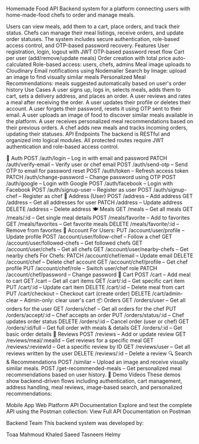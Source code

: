 Homemade Food API
Backend system for a platform connecting users with home-made-food chefs to order and manage meals.

Users can view meals, add them to a cart, place orders, and track their status.
Chefs can manage their meal listings, receive orders, and update order statuses.
The system includes secure authentication, role-based access control, and OTP-based password recovery.
Features
User registration, login, logout with JWT
OTP-based password reset flow
Cart per user (add/remove/update meals)
Order creation with total price auto-calculated
Role-based access: users, chefs, admins
Meal image uploads to Cloudinary
Email notifications using Nodemailer
Search by Image: upload an image to find visually similar meals
Personalized Meal Recommendations: meals suggested automatically based on user's order history
Use Cases
A user signs up, logs in, selects meals, adds them to cart, sets a delivery address, and places an order.
A user reviews and rates a meal after receiving the order.
A user updates their profile or deletes their account.
A user forgets their password, resets it using OTP sent to their email.
A user uploads an image of food to discover similar meals available in the platform.
A user receives personalized meal recommendations based on their previous orders.
A chef adds new meals and tracks incoming orders, updating their statuses.
API Endpoints
The backend is RESTful and organized into logical modules.
All protected routes require JWT authentication and role-based access control.

🔐 Auth
POST /auth/login – Log in with email and password
PATCH /auth/verify-email – Verify user or chef email
POST /auth/send-otp – Send OTP to email for password reset
POST /auth/token – Refresh access token
PATCH /auth/change-password – Change password using OTP
POST /auth/google – Login with Google
POST /auth/facebook – Login with Facebook
POST /auth/signup-user – Register as user
POST /auth/signup-chef – Register as chef
📍 Address (User)
POST /address – Add address
GET /address – Get all addresses for user
PATCH /address – Update address
DELETE /address – Delete address
🍽️ Meals
GET /meals – Get all meals
GET /meals/:id – Get single meal details
POST /meals/favorite – Add to favorites
GET /meals/favorites – Get favorite meals
DELETE /meals/favorite/:id – Remove from favorites
👤 Account
For Users:
PUT /account/user/profile – Update profile
POST /account/user/follow-chef – Follow a chef
GET /account/user/followed-chefs – Get followed chefs
GET /account/user/chefs – Get all chefs
GET /account/user/nearby-chefs – Get nearby chefs
For Chefs:
PATCH /account/chef/email – Update email
DELETE /account/chef – Delete chef account
GET /account/chef/profile – Get chef profile
PUT /account/chef/role – Switch user/chef role
PATCH /account/chef/password – Change password
🛒 Cart
POST /cart – Add meal to cart
GET /cart – Get all cart items
GET /cart/:id – Get specific cart item
PUT /cart/:id – Update cart item
DELETE /cart/:id – Delete meal from cart
PUT /cart/checkout – Checkout cart (create order)
DELETE /cart/admin-clear – Admin-only: clear user's cart
📦 Orders
GET /orders/user – Get all orders for the user
GET /orders/chef – Get all orders for the chef
PUT /orders/accept/:id – Chef accepts an order
PUT /orders/status/:id – Chef updates order status
DELETE /orders/:id – Cancel order (user or chef)
GET /orders/:id/full – Get full order with meals & details
GET /orders/:id – Get basic order details
📝 Reviews
POST /reviews – Add or update review
GET /reviews/meal/:mealId – Get reviews for a specific meal
GET /reviews/:reviewId – Get a specific review by ID
GET /reviews/user – Get all reviews written by the user
DELETE /reviews/:id – Delete a review
🔍 Search & Recommendations
POST /similar – Upload an image and receive visually similar meals.
POST /get-recommended-meals – Get personalized meal recommendations based on user history.
🎥 Demo Videos
These demos show backend-driven flows including authentication, cart management, address handling, meal reviews, image-based search, and personalized recommendations:

Mobile App
Web Platform
API Documentation
Explore and test the complete API using the Postman collection:
View Full API Documentation on Postman

Backend Team
This backend system was developed by:


Toaa Mahmoud
Khaled Saeed
Tasneem Helmy
